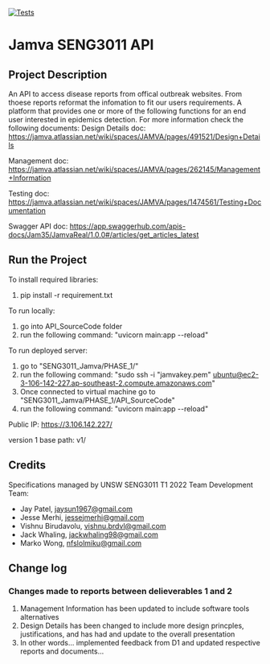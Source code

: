 [![Tests](https://github.com/haunteringj/SENG3011_Jamva/actions/workflows/testingWorkflow.yml/badge.svg)](https://github.com/haunteringj/SENG3011_Jamva/actions/workflows/testingWorkflow.yml)
# Jamva SENG3011 API

## Project Description
An API to access disease reports from offical outbreak websites. From thoese reports reformat the infomation to fit our users requirements. 
A platform that provides one or more of the following functions for an end
user interested in epidemics detection.
For more information check the following documents:
Design Details doc:
https://jamva.atlassian.net/wiki/spaces/JAMVA/pages/491521/Design+Details

Management doc:
https://jamva.atlassian.net/wiki/spaces/JAMVA/pages/262145/Management+Information

Testing doc:
https://jamva.atlassian.net/wiki/spaces/JAMVA/pages/1474561/Testing+Documentation

Swagger API doc:
https://app.swaggerhub.com/apis-docs/Jam35/JamvaReal/1.0.0#/articles/get_articles_latest


## Run the Project
To install required libraries:
1. pip install -r requirement.txt

To run locally:
1. go into API_SourceCode folder
2. run the following command: "uvicorn main:app --reload"

To run deployed server:
1. go to "SENG3011_Jamva/PHASE_1/"
2. run the following command: "sudo ssh -i "jamvakey.pem" ubuntu@ec2-3-106-142-227.ap-southeast-2.compute.amazonaws.com"
3. Once connected to virtual machine go to "SENG3011_Jamva/PHASE_1/API_SourceCode"
4. run the following command: "uvicorn main:app --reload"

Public IP:
https://3.106.142.227/

version 1 base path: 
v1/

## Credits
Specifications managed by UNSW SENG3011 T1 2022 Team
Development Team:
- Jay Patel,  jaysun1967@gmail.com
- Jesse Merhi, jessejmerhi@gmail.com 
- Vishnu Birudavolu, vishnu.brdvl@gmail.com
- Jack Whaling, jackwhaling98@gmail.com
- Marko Wong, nfslolmiku@gmail.com

## Change log
### Changes made to reports between delieverables 1 and 2
1. Management Information has been updated to include software tools alternatives
2. Design Details has been changed to include more design princples, justifications, and has had and update to the overall presentation
3. In other words... implemented feedback from D1 and updated respective reports and documents...

